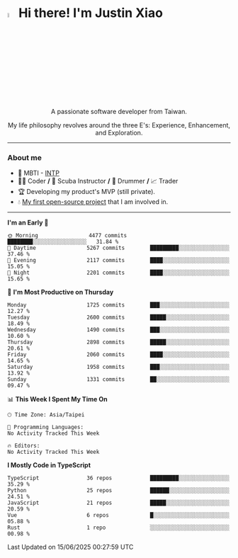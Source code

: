 # <img src="https://media.giphy.com/media/hvRJCLFzcasrR4ia7z/giphy.gif" width="5%">Hi there! I'm Justin Xiao
<p align="center">A passionate software developer from Taiwan.  </p>
<p align="center">My life philosophy revolves around the three E's: Experience, Enhancement, and Exploration.</p>

---
### About me
- 👀 MBTI - [INTP](https://www.16personalities.com/intp-personality)
- 👨‍💻 Coder **/** 🤿 Scuba Instructor **/** 🥁 Drummer **/** 📈 Trader
- 🏆 Developing my product's MVP (still private).
- 💧 [My first open-source project](https://github.com/Game-as-a-Service/Game-Lobby-Web) that I am involved in.

---
<!--START_SECTION:waka-->
**I'm an Early 🐤** 

```text
🌞 Morning                4477 commits        ████████░░░░░░░░░░░░░░░░░   31.84 % 
🌆 Daytime                5267 commits        █████████░░░░░░░░░░░░░░░░   37.46 % 
🌃 Evening                2117 commits        ████░░░░░░░░░░░░░░░░░░░░░   15.05 % 
🌙 Night                  2201 commits        ████░░░░░░░░░░░░░░░░░░░░░   15.65 % 
```
📅 **I'm Most Productive on Thursday** 

```text
Monday                   1725 commits        ███░░░░░░░░░░░░░░░░░░░░░░   12.27 % 
Tuesday                  2600 commits        █████░░░░░░░░░░░░░░░░░░░░   18.49 % 
Wednesday                1490 commits        ███░░░░░░░░░░░░░░░░░░░░░░   10.60 % 
Thursday                 2898 commits        █████░░░░░░░░░░░░░░░░░░░░   20.61 % 
Friday                   2060 commits        ████░░░░░░░░░░░░░░░░░░░░░   14.65 % 
Saturday                 1958 commits        ███░░░░░░░░░░░░░░░░░░░░░░   13.92 % 
Sunday                   1331 commits        ██░░░░░░░░░░░░░░░░░░░░░░░   09.47 % 
```


📊 **This Week I Spent My Time On** 

```text
🕑︎ Time Zone: Asia/Taipei

💬 Programming Languages: 
No Activity Tracked This Week

🔥 Editors: 
No Activity Tracked This Week
```

**I Mostly Code in TypeScript** 

```text
TypeScript               36 repos            █████████░░░░░░░░░░░░░░░░   35.29 % 
Python                   25 repos            ██████░░░░░░░░░░░░░░░░░░░   24.51 % 
JavaScript               21 repos            █████░░░░░░░░░░░░░░░░░░░░   20.59 % 
Vue                      6 repos             █░░░░░░░░░░░░░░░░░░░░░░░░   05.88 % 
Rust                     1 repo              ░░░░░░░░░░░░░░░░░░░░░░░░░   00.98 % 
```




 Last Updated on 15/06/2025 00:27:59 UTC
<!--END_SECTION:waka-->
